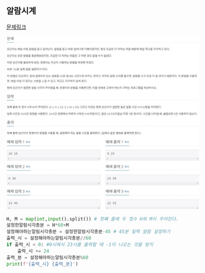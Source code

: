 ## 알람시계
[문제링크](https://www.acmicpc.net/problem/2884)

![알람시계](https://github.com/Parksemo/Parksemo/blob/master/image/%5BBOJ%5D%EC%95%8C%EB%9E%8C%EC%8B%9C%EA%B3%84.JPG?raw=true)
<br>
```python
H, M = map(int,input().split()) # 첫째 줄에 두 정수 H와 M이 주어진다.
설정한알람시각총분 = H*60+M
설정해야하는알림시각총분 = 설정한알람시각총분-45 # 45분 일찍 알람 설정하기
출력_시 = 설정해야하는알림시각총분//60
if 출력_시 < 0: #0시에서 23시를 출력할 때 -1이 나오는 것을 방지
    출력_시 += 24
출력_분 = 설정해야하는알림시각총분%60
print(f'{출력_시} {출력_분}')
```